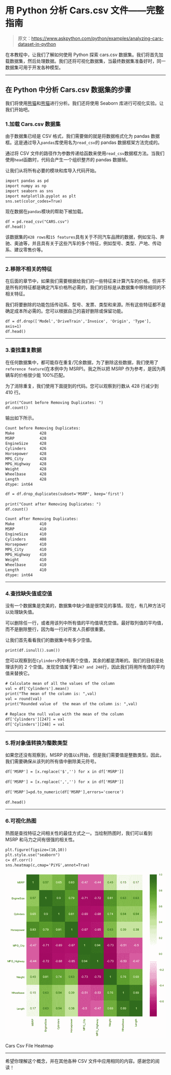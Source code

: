 # 用 Python 分析 Cars.csv 文件——完整指南

> 原文：<https://www.askpython.com/python/examples/analyzing-cars-dataset-in-python>

在本教程中，让我们了解如何使用 Python 探索 cars.csv 数据集。我们将首先加载数据集，然后处理数据。我们还将可视化数据集，当最终数据集准备好时，同一数据集可用于开发各种模型。

* * *

## 在 Python 中分析 Cars.csv 数据集的步骤

我们将使用[熊猫](https://www.askpython.com/python-modules/pandas/python-pandas-module-tutorial)和[熊猫](https://www.askpython.com/python/numpy-linear-algebraic-functions)进行分析。我们还将使用 Seaborn 库进行可视化实验。让我们开始吧。

### 1.加载 Cars.csv 数据集

由于数据集已经是 CSV 格式，我们需要做的就是将数据格式化为 pandas 数据框。这是通过导入`pandas`库使用名为`read_csv`的 pandas 数据框架方法完成的。

通过将 CSV 文件的路径作为参数传递给函数来使用`read_csv`数据框方法。当我们使用`head`函数时，代码会产生一个组织整齐的 pandas 数据帧。

让我们从将所有必要的模块和库导入代码开始。

```
import pandas as pd 
import numpy as np
import seaborn as sns 
import matplotlib.pyplot as plt
sns.set(color_codes=True)

```

现在数据在`pandas`模块的帮助下被加载。

```
df = pd.read_csv("CARS.csv")
df.head()

```

该数据集的`428 rows`和`15 features`具有关于不同汽车品牌的数据，例如宝马、奔驰、奥迪等，并且具有关于这些汽车的多个特征，例如型号、类型、产地、传动系、建议零售价等。

* * *

### 2.移除不相关的特征

在后面的章节中，如果我们需要根据给我们的一些特征来计算汽车的价格。但并不是所有的特征都是确定汽车价格所必需的，我们的目标是从数据集中移除相同的不相关特征。

我们将要删除的功能包括传动系、型号、发票、类型和来源。所有这些特征都不是确定成本所必需的。您可以根据自己的喜好删除或保留功能。

```
df = df.drop(['Model','DriveTrain','Invoice', 'Origin', 'Type'], axis=1)
df.head()

```

* * *

### 3.查找重复数据

在任何数据集中，都可能存在重复/冗余数据，为了删除这些数据，我们使用了`reference feature`(在本例中为 MSRP)。我之所以把 MSRP 作为参考，是因为两辆车的价格很少能 100%匹配。

为了消除重复，我们使用下面提到的代码。您可以观察到行数从 428 行减少到 410 行。

```
print("Count before Removing Duplicates: ")
df.count()

```

输出如下所示。

```
Count before Removing Duplicates: 
Make           428
MSRP           428
EngineSize     428
Cylinders      426
Horsepower     428
MPG_City       428
MPG_Highway    428
Weight         428
Wheelbase      428
Length         428
dtype: int64

```

```
df = df.drop_duplicates(subset='MSRP', keep='first')

print("Count after Removing Duplicates: ")
df.count()

```

```
Count after Removing Duplicates: 
Make           410
MSRP           410
EngineSize     410
Cylinders      408
Horsepower     410
MPG_City       410
MPG_Highway    410
Weight         410
Wheelbase      410
Length         410
dtype: int64

```

* * *

### 4.查找缺失值或空值

没有一个数据集是完美的，数据集中缺少值是很常见的事情。现在，有几种方法可以处理缺失值。

可以删除任一行，或者用该列中所有值的平均值填充空值。最好取列值的平均值，而不是删除整行，因为每一行对开发人员都很重要。

让我们首先看看我们的数据集中有多少空值。

```
print(df.isnull().sum())

```

您可以观察到在`Cylinders`列中有两个空值，其余的都是清晰的。我们的目标是处理该列的 2 个空值。发现空值属于第`247 and 248`行，因此我们将用所有值的平均值来替换它。

```
# Calculate mean of all the values of the column
val = df['Cylinders'].mean()
print("The mean of the column is: ",val)
val = round(val)
print("Rounded value of  the mean of the column is: ",val)

# Replace the null value with the mean of the column
df['Cylinders'][247] = val
df['Cylinders'][248] = val

```

* * *

### 5.将对象值转换为整数类型

如果您还没有观察到，MSRP 的值以`$`开始，但是我们需要值是整数类型。因此，我们需要确保从该列的所有值中删除美元符号。

```
df['MSRP'] = [x.replace('$','') for x in df['MSRP']] 

df['MSRP'] = [x.replace(',','') for x in df['MSRP']]

df['MSRP']=pd.to_numeric(df['MSRP'],errors='coerce')

df.head()

```

* * *

### 6.可视化热图

热图是查找特征之间相关性的最佳方式之一。当绘制热图时，我们可以看到 MSRP 和马力之间有很强的相关性。

```
plt.figure(figsize=(10,10))
plt.style.use("seaborn")
c= df.corr()
sns.heatmap(c,cmap='PiYG',annot=True)

```

![Cars Csv File Heatmap](img/1d8724a33b323a15228a43b3c730f7b3.png)

Cars Csv File Heatmap

* * *

希望你理解这个概念，并在其他各种 CSV 文件中应用相同的内容。感谢您的阅读！